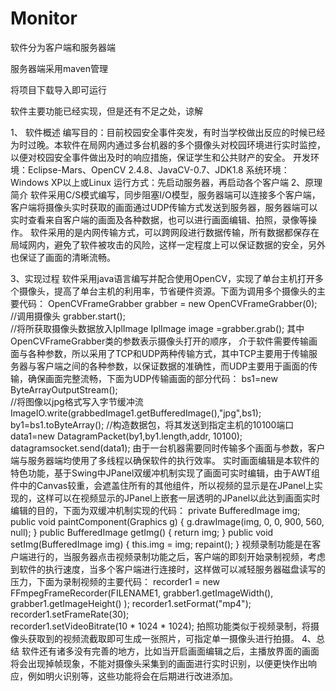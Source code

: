# Monitor

软件分为客户端和服务器端

服务器端采用maven管理

将项目下载导入即可运行

软件主要功能已经实现，但是还有不足之处，谅解

1、	软件概述
编写目的：目前校园安全事件突发，有时当学校做出反应的时候已经为时过晚。本软件在局网内通过多台机器的多个摄像头对校园环境进行实时监控，以便对校园安全事件做出及时的响应措施，保证学生和公共财产的安全。
开发环境：Eclipse-Mars、OpenCV 2.4.8、JavaCV-0.7、JDK1.8
系统环境：Windows XP以上或Linux
运行方式：先启动服务器，再启动各个客户端
2、原理简介
	软件采用C/S模式编写，同步阻塞I/O模型，服务器端可以连接多个客户端，客户端将摄像头实时获取的画面通过UDP传输方式发送到服务器，服务器端可以实时查看来自客户端的画面及各种数据，也可以进行画面编辑、拍照，录像等操作。
	软件采用的是内网传输方式，可以跨网段进行数据传输，所有数据都保存在局域网内，避免了软件被攻击的风险，这样一定程度上可以保证数据的安全，另外也保证了画面的清晰流畅。

3、实现过程
	软件采用java语言编写并配合使用OpenCV，实现了单台主机打开多个摄像头，提高了单台主机的利用率，节省硬件资源。下面为调用多个摄像头的主要代码：
OpenCVFrameGrabber grabber = new OpenCVFrameGrabber(0);    
//调用摄像头 
grabber.start();    
//将所获取摄像头数据放入IplImage 
IplImage image =grabber.grab(); 
其中OpenCVFrameGrabber类的参数表示摄像头打开的顺序，
	介于软件需要传输画面与各种参数，所以采用了TCP和UDP两种传输方式，其中TCP主要用于传输服务器与客户端之间的各种参数，以保证数据的准确性，而UDP主要用于画面的传输，确保画面完整流畅，下面为UDP传输画面的部分代码：
bs1=new ByteArrayOutputStream();	
//将图像以jpg格式写入字节缓冲流
ImageIO.write(grabbedImage1.getBufferedImage(),"jpg",bs1);
by1=bs1.toByteArray();
//构造数据包，将其发送到指定主机的10100端口
data1=new DatagramPacket(by1,by1.length,addr, 10100);
datagramsocket.send(data1);
由于一台机器需要同时传输多个画面与参数，客户端与服务器端均使用了多线程以确保软件的执行效率。
实时画面编辑是本软件的特色功能，基于Swing中JPanel双缓冲机制实现了画面可实时编辑，由于AWT组件中的Canvas较重，会遮盖住所有的其他组件，所以视频的显示是在JPanel上实现的，这样可以在视频显示的JPanel上嵌套一层透明的JPanel以此达到画面实时编辑的目的，下面为双缓冲机制实现的代码：
private BufferedImage img;
	public void paintComponent(Graphics g) {
		g.drawImage(img, 0, 0, 900, 560, null);
	}
	public BufferedImage getImg() {
		return img;
	}
	public void setImg(BufferedImage img) {
		this.img = img;
		repaint();
	}
	视频录制功能是在客户端进行的，当服务器点击视频录制功能之后，客户端的即刻开始录制视频，考虑到软件的执行速度，当多个客户端进行连接时，这样做可以减轻服务器磁盘读写的压力，下面为录制视频的主要代码：
recorder1 = new FFmpegFrameRecorder(FILENAME1, grabber1.getImageWidth(), grabber1.getImageHeight() );
recorder1.setFormat("mp4"); 
recorder1.setFrameRate(30);  
recorder1.setVideoBitrate(10 * 1024 * 1024);
拍照功能类似于视频录制，将摄像头获取到的视频流截取即可生成一张照片，可指定单一摄像头进行拍摄。
4、总结
	软件还有诸多没有完善的地方，比如当开启画面编辑之后，主播放界面的画面将会出现掉帧现象，不能对摄像头采集到的画面进行实时识别，以便更快作出响应，例如明火识别等，这些功能将会在后期进行改进添加。
